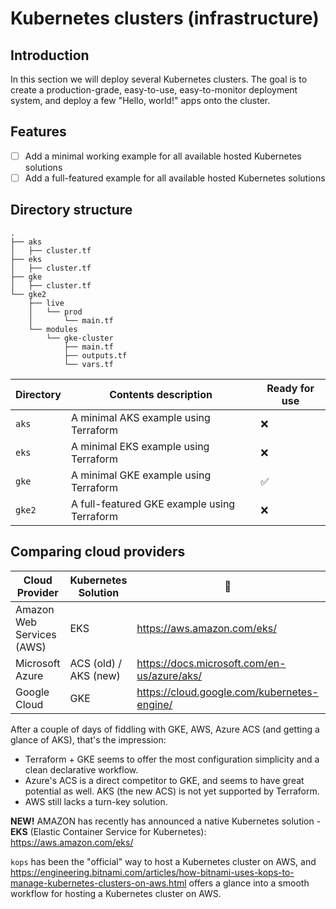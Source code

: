 # Kubernetes clusters (infrastructure)

## Introduction

In this section we will deploy several Kubernetes clusters. The goal is to create a production-grade, easy-to-use, easy-to-monitor deployment system, and deploy a few "Hello, world!" apps onto the cluster.

## Features

- [ ] Add a minimal working example for all available hosted Kubernetes solutions
- [ ] Add a full-featured example for all available hosted Kubernetes solutions

## Directory structure

```
.
├── aks
│   ├── cluster.tf
├── eks
│   ├── cluster.tf
├── gke
│   ├── cluster.tf
└── gke2
    ├── live
    │   └── prod
    │       └── main.tf
    └── modules
        └── gke-cluster
            ├── main.tf
            ├── outputs.tf
            └── vars.tf
```

| Directory | Contents description | Ready for use |
| --- | --- | --- |
| `aks` | A minimal AKS example using Terraform | ❌ |
| `eks` | A minimal EKS example using Terraform | ❌ |
| `gke` | A minimal GKE example using Terraform | ✅ |
| `gke2` | A full-featured GKE example using Terraform | ❌ |

## Comparing cloud providers

| Cloud Provider | Kubernetes Solution | 🔗 | Available |
| --- | --- | --- | --- |
| Amazon Web Services (AWS) | EKS | <https://aws.amazon.com/eks/> | ❌ |
| Microsoft Azure | ACS (old) / AKS (new) | <https://docs.microsoft.com/en-us/azure/aks/> | ⚠️ |
| Google Cloud | GKE | <https://cloud.google.com/kubernetes-engine/> | ✅ |

After a couple of days of fiddling with GKE, AWS, Azure ACS (and getting a glance of AKS), that's the impression:

- Terraform + GKE seems to offer the most configuration simplicity and a clean declarative workflow.
- Azure's ACS is a direct competitor to GKE, and seems to have great potential as well. AKS (the new ACS) is not yet supported by Terraform.
- AWS still lacks a turn-key solution.

**NEW!** AMAZON has recently has announced a native Kubernetes solution - **EKS** (Elastic Container Service for Kubernetes): <https://aws.amazon.com/eks/>

`kops` has been the "official" way to host a Kubernetes cluster on AWS, and <https://engineering.bitnami.com/articles/how-bitnami-uses-kops-to-manage-kubernetes-clusters-on-aws.html> offers a glance into a smooth workflow for hosting a Kubernetes cluster on AWS.
